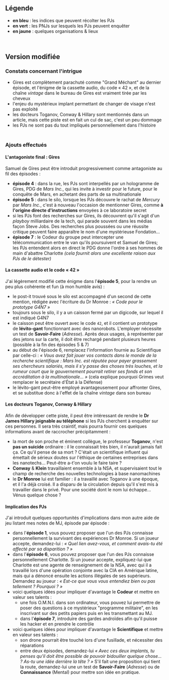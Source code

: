 ## Légende
* **<span class="blue">en bleu</span>** : les indices que peuvent récolter les PJs
* **<span class="green">en vert</span>** : les PNJs sur lesquels les PJs peuvent enquêter
* **<span class="yellow">en jaune</span>** : quelques organisations & lieux

<br>

## Version modifiée

### Constats concernant l'intrigue
* Gires est complètement parachuté comme "Grand Méchant" au dernier épisode, et l'énigme de la cassette audio, du code « 42 », et de la chaîne _vintage_ dans le bureau de Gires est vraiment tirée par les cheveux
* l'enjeu du mystérieux implant permettant de changer de visage n'est pas exploité
* les docteurs Toganov, Conway & Hillary sont mentionnés dans un article, mais cette piste est en fait un cul de sac, c'est un peu dommage
* les PJs ne sont pas du tout impliqués personnellement dans l'histoire

<p style="height: .5rem"></p>

### Ajouts effectués

#### L'antagoniste final : Gires
Samuel de Gires peut être introduit progressivement comme antagoniste au fil des épisodes :
* **épisode 4** : dans la rue, les PJs sont interpellés par un hologramme de Gires, PDG de _Mars Inc._, qui les invite à investir pour le future, pour le conquête de Mars, en achetant des parts de sa multinationale
* **épisode 5** : dans le silo, lorsque les PJs découvre le rachat de _Mercury_ par _Mars Inc._, c'est à nouveau l'occasion de mentionner Gires, comme **à l'origine directe d'instructions** envoyées à ce laboratoire secret
* si les PJs font des recherches sur Gires, ils découvrent qu'il s'agit d'un _playboy_ milliardaire de la tech, qui parade souvent dans les médias façon Steve Jobs. Des recherches plus poussées ou une réussite critique peuvent faire apparaître le nom d'une mystérieuse Fondation...
* **épisode 7** : le Codeur du groupe peut intercepter une télécommunication entre le van qu'ils poursuivent et Samuel de Gires; les PJs entendent alors en direct le PDG donne l'ordre à ses hommes de main d'abattre Charlotte _(cela fournit alors une excellente raison aux PJs de le détester)_

#### La cassette audio et le code « 42 »
J'ai légèrement modifié cette énigme dans l'**épisode 5**, pour la rendre un peu plus cohérente et fun (à mon humble avis) :
* le post-it trouvé sous le silo est accompagné d'un second de cette mention, rédigée avec l'écriture du Dr Monroe : _« Code pour le prototype G4N7 »_
* toujours sous le silo, il y a un caisson fermé par un digicode, sur lequel il est indiqué G4N7
* le caisson peut être ouvert avec le code `42`, et il contient un prototype de **lévito-gant** fonctionnant avec des nanorobots. L'employer nécessite un test de **Savoir-Faire** (_Adresse_). Après deux usages, à représenter par des jetons sur la carte, il doit être rechargé pendant plusieurs heures (possible à la fin des épisodes 5 & 7)
* au début de l'épisode 6, remplacez l'information fournie au Scientifique par celle-ci : _« Vous avez fait jouer vos contacts dans le monde de la recherche scientifique : Mars Inc. est réputée pour payer grassement ses chercheurs salariés, mais il s'y passe des choses très louches, et la rumeur court que le gouvernement pourrait retirer ses fonds et son accréditation à la multinationale... »_ (cela explique pourquoi Grimes veut remplacer le secrétaire d'État à la Défense)
* le lévito-gant peut-être employé avantageusement pour affronter Gires, et se substitue donc à l'effet de la chaîne _vintage_ dans son bureau

#### Les docteurs Toganov, Conway & Hillary
Afin de développer cette piste, il peut être intéressant de rendre le **Dr James Hillary joignable au téléphone** si les PJs cherchent à enquêter sur ces personnes.
Il sera très craintif, mais pourra fournir ces quelques informations avant de raccrocher précipitamment :
* la mort de son proche et éminent collègue, le professeur **Toganov**, n'est **pas un suicide** ordinaire : il le connaissait très bien, il n'aurait jamais fait ça. Ce qu'il pense de sa mort ? C'était un scientifique influent qui émettait de sérieux doutes sur l'éthique de certaines entreprises dans les nanotechs... Peut-être a-t'on voulu le faire taire ?
* **Conway** & **Klein** travaillaient ensemble à la NSA, et supervisaient tout le champ de recherche des nouvelles technologies à base nanomachines
* le **Dr Monroe** lui est familier : il a travaillé avec Toganov à une époque, et il l'a déjà croisé. Il a disparu de la circulation depuis qu'il s'est mis à travailler dans le privé. Pour une société dont le nom lui échappe... Vénus quelque chose ?

#### Implication des PJs
J'ai introduit quelques opportunités d'implications dans mon autre aide de jeu listant mes notes de MJ, épisode par épisode :
* dans l'**épisode 1**, vous pouvez proposer que l'un des PJs connaisse personnellement la survivant des expériences Dr Monroe. Si un joueur accepte, demandez-lui : _« Quel lien avez-vous, et comment avais-tu été affecté par sa disparition ? »_
* dans l'**épisode 6**, vous pouvez proposer que l'un des PJs connaisse personnellement Charlotte. Si un joueur accepte, expliquez-lui que Charlotte est une agente de renseignement de la NSA, avec qui il a travaillé lors d'une opération conjointe avec la CIA en Amérique latine, mais qui a dénoncé ensuite les actions illégales de ses supérieurs. Demandez au joueur : _« Est-ce que vous vous entendiez bien ou pas tellement ? Pourquoi ? »_
* voici quelques idées pour impliquer d'avantage le **Codeur** et mettre en valeur ses talents :
    + une fois O.M.N.I. dans son ordinateur, vous pouvez lui permettre de poser des questions à ce mystérieux "programme militaire", en les inscrivant sur des petits papiers puis en les transmettant au MJ.
    + dans l'**épisode 7**, introduire des gardes androïdes afin qu'il puisse les hacker et en prendre le contrôle
* voici quelques idées pour impliquer d'avantage le **Scientifique** et mettre en valeur ses talents :
    + son drone pourrait être touché lors d'une fusillade, et nécessiter des réparations
    + entre deux épisodes, demandez-lui _« Avec ces deux implants, tu penses qu'il doit être possible de pouvoir bidouiller quelque chose... ? As-tu une idée derrière la tête ? »_ S'il fait une proposition qui tient la route, demandez-lui une un test de **Savoir-Faire** (_Adresse_) ou de **Connaissance** (Mental) pour mettre son idée en pratique.
